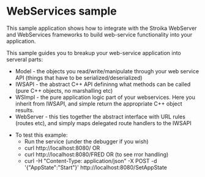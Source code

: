 # WebServices sample

This sample application shows how to integrate with the Stroika WebServer and WebServices frameworks to build web-service functionality into
your application.

This sample guides you to breakup your web-service application into serveral parts:

- Model - the objects you read/write/manipulate through your web service API (things that have to be serialized/deserialized)
- IWSAPI - the abstract C++ API defininng what methods can be called (pure C++ objects, no marshalling etc)
- WSImpl - the pure application logic part of your webservices. Here you inherit from IWSAPI, and simple return the appropriate C++ object results.
- WebServer - this ties together the abstract interface with URL rules (routes etc), and simply maps delegated route handlers to the IWSAPI


* To test this example:
  * Run the service (under the debugger if you wish)
  * curl  http://localhost:8080/ OR
  * curl  http://localhost:8080/FRED OR      (to see rror handling)
  * curl -H "Content-Type: application/json" -X POST -d '{"AppState":"Start"}' http://localhost:8080/SetAppState
